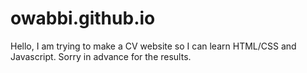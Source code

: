 # owabbi.github.io

Hello, I am trying to make a CV website so I can learn HTML/CSS and Javascript.
Sorry in advance for the results.
